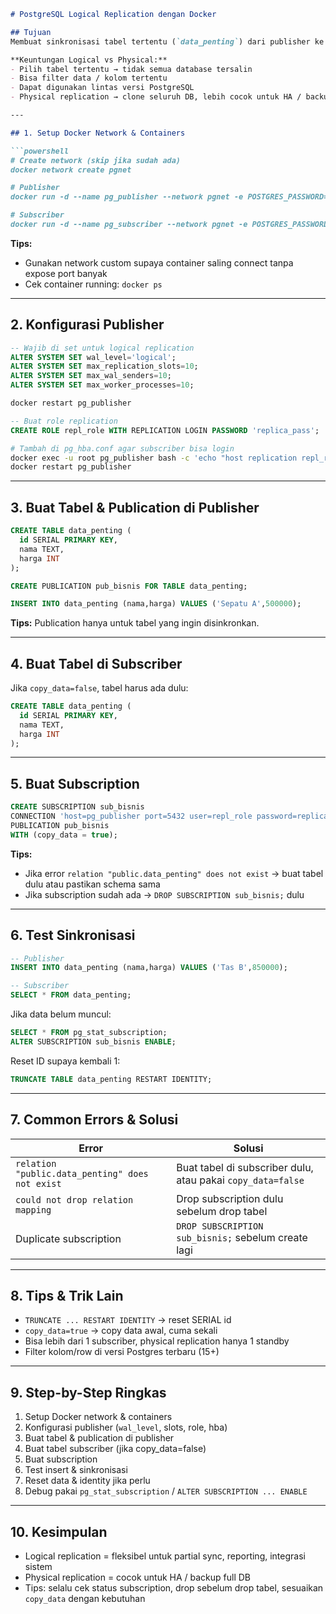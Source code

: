 ````markdown
# PostgreSQL Logical Replication dengan Docker

## Tujuan
Membuat sinkronisasi tabel tertentu (`data_penting`) dari publisher ke subscriber menggunakan **logical replication** PostgreSQL.

**Keuntungan Logical vs Physical:**
- Pilih tabel tertentu → tidak semua database tersalin
- Bisa filter data / kolom tertentu
- Dapat digunakan lintas versi PostgreSQL
- Physical replication → clone seluruh DB, lebih cocok untuk HA / backup

---

## 1. Setup Docker Network & Containers

```powershell
# Create network (skip jika sudah ada)
docker network create pgnet

# Publisher
docker run -d --name pg_publisher --network pgnet -e POSTGRES_PASSWORD=pass_publisher -v pgdata_pub:/var/lib/postgresql/data -p 5432:5432 postgres:14

# Subscriber
docker run -d --name pg_subscriber --network pgnet -e POSTGRES_PASSWORD=pass_subscriber -v pgdata_sub:/var/lib/postgresql/data -p 5433:5432 postgres:14
````

**Tips:**

* Gunakan network custom supaya container saling connect tanpa expose port banyak
* Cek container running: `docker ps`

---

## 2. Konfigurasi Publisher

```sql
-- Wajib di set untuk logical replication
ALTER SYSTEM SET wal_level='logical';
ALTER SYSTEM SET max_replication_slots=10;
ALTER SYSTEM SET max_wal_senders=10;
ALTER SYSTEM SET max_worker_processes=10;
```

```powershell
docker restart pg_publisher
```

```sql
-- Buat role replication
CREATE ROLE repl_role WITH REPLICATION LOGIN PASSWORD 'replica_pass';
```

```bash
# Tambah di pg_hba.conf agar subscriber bisa login
docker exec -u root pg_publisher bash -c 'echo "host replication repl_role 0.0.0.0/0 md5" >> /var/lib/postgresql/data/pg_hba.conf'
docker restart pg_publisher
```

---

## 3. Buat Tabel & Publication di Publisher

```sql
CREATE TABLE data_penting (
  id SERIAL PRIMARY KEY,
  nama TEXT,
  harga INT
);

CREATE PUBLICATION pub_bisnis FOR TABLE data_penting;

INSERT INTO data_penting (nama,harga) VALUES ('Sepatu A',500000);
```

**Tips:** Publication hanya untuk tabel yang ingin disinkronkan.

---

## 4. Buat Tabel di Subscriber

Jika `copy_data=false`, tabel harus ada dulu:

```sql
CREATE TABLE data_penting (
  id SERIAL PRIMARY KEY,
  nama TEXT,
  harga INT
);
```

---

## 5. Buat Subscription

```sql
CREATE SUBSCRIPTION sub_bisnis
CONNECTION 'host=pg_publisher port=5432 user=repl_role password=replica_pass dbname=postgres'
PUBLICATION pub_bisnis
WITH (copy_data = true);
```

**Tips:**

* Jika error `relation "public.data_penting" does not exist` → buat tabel dulu atau pastikan schema sama
* Jika subscription sudah ada → `DROP SUBSCRIPTION sub_bisnis;` dulu

---

## 6. Test Sinkronisasi

```sql
-- Publisher
INSERT INTO data_penting (nama,harga) VALUES ('Tas B',850000);

-- Subscriber
SELECT * FROM data_penting;
```

Jika data belum muncul:

```sql
SELECT * FROM pg_stat_subscription;
ALTER SUBSCRIPTION sub_bisnis ENABLE;
```

Reset ID supaya kembali 1:

```sql
TRUNCATE TABLE data_penting RESTART IDENTITY;
```

---

## 7. Common Errors & Solusi

| Error                                           | Solusi                                                      |
| ----------------------------------------------- | ----------------------------------------------------------- |
| `relation "public.data_penting" does not exist` | Buat tabel di subscriber dulu, atau pakai `copy_data=false` |
| `could not drop relation mapping`               | Drop subscription dulu sebelum drop tabel                   |
| Duplicate subscription                          | `DROP SUBSCRIPTION sub_bisnis;` sebelum create lagi         |

---

## 8. Tips & Trik Lain

* `TRUNCATE ... RESTART IDENTITY` → reset SERIAL id
* `copy_data=true` → copy data awal, cuma sekali
* Bisa lebih dari 1 subscriber, physical replication hanya 1 standby
* Filter kolom/row di versi Postgres terbaru (15+)

---

## 9. Step-by-Step Ringkas

1. Setup Docker network & containers
2. Konfigurasi publisher (`wal_level`, slots, role, hba)
3. Buat tabel & publication di publisher
4. Buat tabel subscriber (jika copy_data=false)
5. Buat subscription
6. Test insert & sinkronisasi
7. Reset data & identity jika perlu
8. Debug pakai `pg_stat_subscription` / `ALTER SUBSCRIPTION ... ENABLE`

---

## 10. Kesimpulan

* Logical replication = fleksibel untuk partial sync, reporting, integrasi sistem
* Physical replication = cocok untuk HA / backup full DB
* Tips: selalu cek status subscription, drop sebelum drop tabel, sesuaikan `copy_data` dengan kebutuhan

